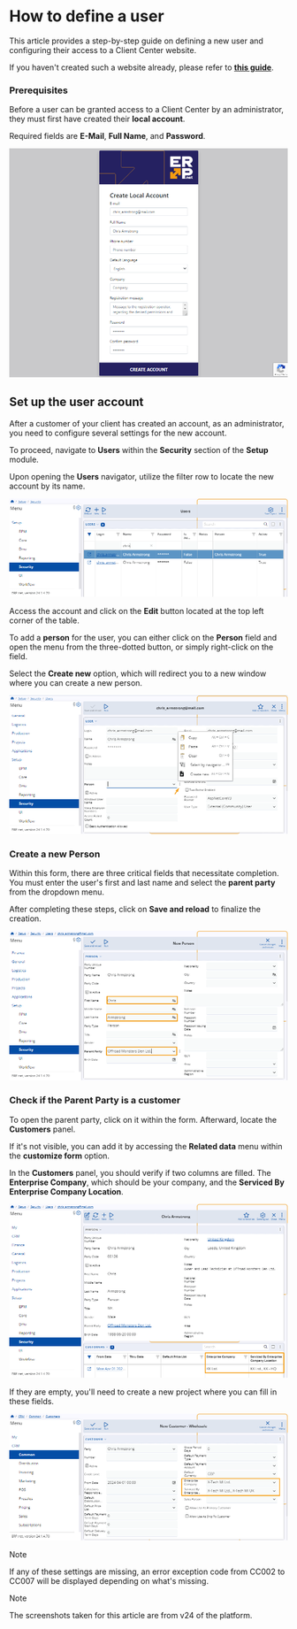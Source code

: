 # How to define a user

This article provides a step-by-step guide on defining a new user and configuring their access to a Client Center website.

If you haven't created such a website already, please refer to **[this guide](define-a-new-cc.md)**.

### Prerequisites

Before a user can be granted access to a Client Center by an administrator, they must first have created their **local account**. 

Required fields are **Е-Мail**, **Full Name**, and **Password**.

![picture](pictures/Setup_user_account_01_04.png)

## Set up the user account 

After a customer of your client has created an account, as an administrator, you need to configure several settings for the new account.

To proceed, navigate to **Users** within the **Security** section of the **Setup** module.

Upon opening the **Users** navigator, utilize the filter row to locate the new account by its name.

![picture](pictures/Setup_User_table_01_04.png)

Access the account and click on the **Edit** button located at the top left corner of the table.

To add a **person** for the user, you can either click on the **Person** field and open the menu from the three-dotted button, or simply right-click on the field.

Select the **Create new** option, which will redirect you to a new window where you can create a new person.

![picture](pictures/Setup_user_create_person_01_04.png)

### Create a new Person 

Within this form, there are three critical fields that necessitate completion. You must enter the user's first and last name and select the **parent party** from the dropdown menu.

After completing these steps, click on **Save and reload** to finalize the creation.

![picture](pictures/Setup_user_create_person_fields_01_04.png)

### Check if the Parent Party is a customer 

To open the parent party, click on it within the form. Afterward, locate the **Customers** panel. 

If it's not visible, you can add it by accessing the **Related data** menu within the **customize form** option.

In the **Customers** panel, you should verify if two columns are filled. The **Enterprise Company**, which should be your company, and the **Serviced By Enterprise Company Location**.

![picture](pictures/Setup_customers_columns_01_04.png)

If they are empty, you'll need to create a new project where you can fill in these fields.

![picture](pictures/New_customer_setup_01_04.png)

> [!NOTE]
> 
> If any of these settings are missing, an error exception code from CC002 to CC007 will be displayed depending on what's missing.


> [!NOTE]
> 
> The screenshots taken for this article are from v24 of the platform.
